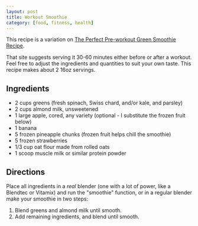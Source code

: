 ```yaml
---
layout: post
title: Workout Smoothie
category: [food, fitness, health]
---
```

This recipe is a variation on [The Perfect Pre-workout Green Smoothie Recipe](http://simplegreensmoothies.com/green-smoothie-recipes/pre-workout-green-smoothie).

<!--more-->
That site suggests serving it 30-60 minutes either before or after a workout. Feel free to adjust the ingredients and quantities to suit your own taste. This recipe makes about 2 16oz servings.

## Ingredients
- 2 cups greens (fresh spinach, Swiss chard, and/or kale, and parsley)
- 2 cups almond milk, unsweetened
- 1 large apple, cored, any variety (optional - I substitute the frozen fruit below)
- 1 banana
- 5 frozen pineapple chunks (frozen fruit helps chill the smoothie)
- 5 frozen strawberries
- 1/3 cup oat flour made from rolled oats
- 1 scoop muscle milk or similar protein powder

## Directions
Place all ingredients in a *real* blender (one with a lot of power, like a Blendtec or Vitamix) and run the "smoothie" function, or in a regular blender make your smoothie in two steps:

1. Blend greens and almond milk until smooth.
2. Add remaining ingredients, and blend until smooth.
